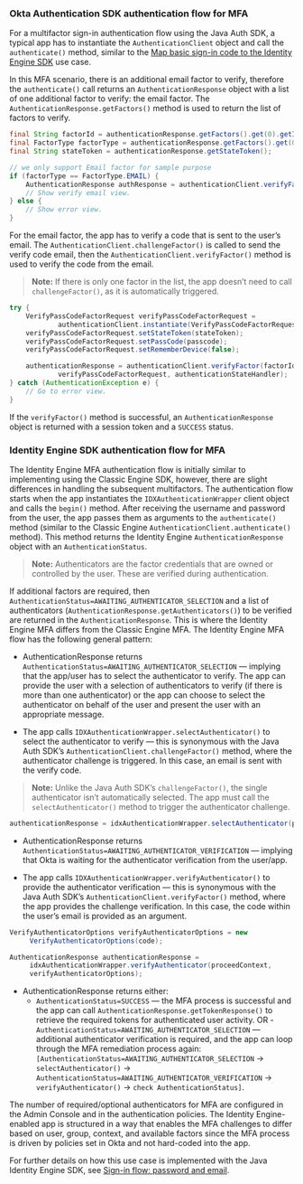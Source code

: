 ### Okta Authentication SDK authentication flow for MFA

For a multifactor sign-in authentication flow using the Java Auth SDK, a typical app has to instantiate the `AuthenticationClient` object and call the `authenticate()` method, similar to the [Map basic sign-in code to the Identity Engine SDK](#map-basic-sign-in-code-to-the-identity-engine-sdk) use case.

In this MFA scenario, there is an additional email factor to verify, therefore the `authenticate()` call returns an `AuthenticationResponse` object with a list of one additional factor to verify: the email factor. The `AuthenticationResponse.getFactors()` method is used to return the list of factors to verify.

```java
final String factorId = authenticationResponse.getFactors().get(0).getId();
final FactorType factorType = authenticationResponse.getFactors().get(0).getType();
final String stateToken = authenticationResponse.getStateToken();

// we only support Email factor for sample purpose
if (factorType == FactorType.EMAIL) {
    AuthenticationResponse authResponse = authenticationClient.verifyFactor(factorId, stateToken, authenticationStateHandler);
    // Show verify email view.
} else {
    // Show error view.
}
```

For the email factor, the app has to verify a code that is sent to the user’s email. The `AuthenticationClient.challengeFactor()` is called to send the verify code email, then the `AuthenticationClient.verifyFactor()` method is used to verify the code from the email.

> **Note:** If there is only one factor in the list, the app doesn’t need to call `challengeFactor()`, as it is automatically triggered.

```java
try {
    VerifyPassCodeFactorRequest verifyPassCodeFactorRequest =
            authenticationClient.instantiate(VerifyPassCodeFactorRequest.class);
    verifyPassCodeFactorRequest.setStateToken(stateToken);
    verifyPassCodeFactorRequest.setPassCode(passcode);
    verifyPassCodeFactorRequest.setRememberDevice(false);

    authenticationResponse = authenticationClient.verifyFactor(factorId,
            verifyPassCodeFactorRequest, authenticationStateHandler);
} catch (AuthenticationException e) {
    // Go to error view.
}
```

If the `verifyFactor()` method is successful, an `AuthenticationResponse` object is returned with a session token and a `SUCCESS` status.

### Identity Engine SDK authentication flow for MFA

The Identity Engine MFA authentication flow is initially similar to implementing using the Classic Engine SDK, however, there are slight differences in handling the subsequent multifactors. The authentication flow starts when the app instantiates the `IDXAuthenticationWrapper` client object and calls the `begin()` method. After receiving the username and password from the user, the app passes them as arguments to the `authenticate()` method (similar to the Classic Engine `AuthenticationClient.authenticate()` method). This method returns the Identity Engine `AuthenticationResponse` object with an `AuthenticationStatus`.

> **Note:** Authenticators are the factor credentials that are owned or controlled by the user. These are verified during authentication.

If additional factors are required, then `AuthenticationStatus=AWAITING_AUTHENTICATOR_SELECTION` and a list of authenticators (`AuthenticationResponse.getAuthenticators()`) to be verified are returned in the `AuthenticationResponse`. This is where the Identity Engine MFA differs from the Classic Engine MFA. The Identity Engine MFA flow has the following general pattern:

- AuthenticationResponse returns `AuthenticationStatus=AWAITING_AUTHENTICATOR_SELECTION` &mdash; implying that the app/user has to select the authenticator to verify. The app can provide the user with a selection of authenticators to verify (if there is more than one authenticator) or the app can choose to select the authenticator on behalf of the user and present the user with an appropriate message.

- The app calls `IDXAuthenticationWrapper.selectAuthenticator()` to select the authenticator to verify &mdash; this is synonymous with the Java Auth SDK’s `AuthenticationClient.challengeFactor()` method, where the authenticator challenge is triggered. In this case, an email is sent with the verify code.

> **Note:** Unlike the Java Auth SDK’s `challengeFactor()`, the single authenticator isn’t automatically selected. The app must call the `selectAuthenticator()` method to trigger the authenticator challenge.

```java
authenticationResponse = idxAuthenticationWrapper.selectAuthenticator(proceedContext, authenticator);
```

- AuthenticationResponse returns `AuthenticationStatus=AWAITING_AUTHENTICATOR_VERIFICATION` &mdash; implying that Okta is waiting for the authenticator verification from the user/app.

- The app calls `IDXAuthenticationWrapper.verifyAuthenticator()` to provide the authenticator verification &mdash; this is synonymous with the Java Auth SDK’s `AuthenticationClient.verifyFactor()` method, where the app provides the challenge verification. In this case, the code within the user’s email is provided as an argument.

```java
VerifyAuthenticatorOptions verifyAuthenticatorOptions = new
     VerifyAuthenticatorOptions(code);

AuthenticationResponse authenticationResponse =
     idxAuthenticationWrapper.verifyAuthenticator(proceedContext,
     verifyAuthenticatorOptions);
```

- AuthenticationResponse returns either:
  - `AuthenticationStatus=SUCCESS` &mdash; the MFA process is successful and the app can call `AuthenticationResponse.getTokenResponse()` to retrieve the required tokens for authenticated user activity.
  OR
  -`AuthenticationStatus=AWAITING_AUTHENTICATOR_SELECTION` &mdash; additional authenticator verification is required, and the app can loop through the MFA remediation process again: `[AuthenticationStatus=AWAITING_AUTHENTICATOR_SELECTION` -> `selectAuthenticator()` -> `AuthenticationStatus=AWAITING_AUTHENTICATOR_VERIFICATION` -> `verifyAuthenticator()` -> `check AuthenticationStatus]`.

The number of required/optional authenticators for MFA are configured in the Admin Console and in the authentication policies. The Identity Engine-enabled app is structured in a way that enables the MFA challenges to differ based on user, group, context, and available factors since the MFA process is driven by policies set in Okta and not hard-coded into the app.

For further details on how this use case is implemented with the Java Identity Engine SDK, see [Sign-in flow: password and email](/docs/guides/oie-embedded-sdk-use-case-sign-in-pwd-email/android/main/).

